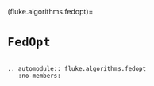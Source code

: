 (fluke.algorithms.fedopt)=

# ``FedOpt``

```{eval-rst}

.. automodule:: fluke.algorithms.fedopt
   :no-members:

```